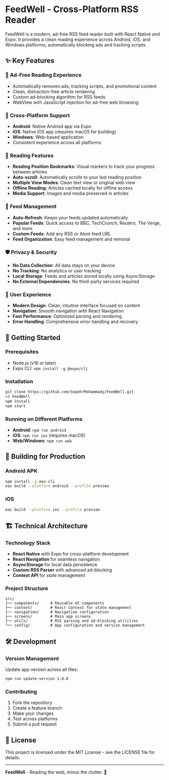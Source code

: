 # FeedWell - Cross-Platform RSS Reader

FeedWell is a modern, ad-free RSS feed reader built with React Native and Expo. It provides a clean reading experience across Android, iOS, and Windows platforms, automatically blocking ads and tracking scripts.

## ✨ Key Features

### 🚫 **Ad-Free Reading Experience**
- Automatically removes ads, tracking scripts, and promotional content
- Clean, distraction-free article rendering
- Custom ad-blocking algorithm for RSS feeds
- WebView with JavaScript injection for ad-free web browsing

### 📱 **Cross-Platform Support**
- **Android**: Native Android app via Expo
- **iOS**: Native iOS app (requires macOS for building)
- **Windows**: Web-based application
- Consistent experience across all platforms

### 🎯 **Reading Features**
- **Reading Position Bookmarks**: Visual markers to track your progress between articles
- **Auto-scroll**: Automatically scrolls to your last reading position
- **Multiple View Modes**: Clean text view or original web view
- **Offline Reading**: Articles cached locally for offline access
- **Media Support**: Images and media preserved in articles

### 🔄 **Feed Management**
- **Auto-Refresh**: Keeps your feeds updated automatically
- **Popular Feeds**: Quick access to BBC, TechCrunch, Reuters, The Verge, and more
- **Custom Feeds**: Add any RSS or Atom feed URL
- **Feed Organization**: Easy feed management and removal

### 🛡️ **Privacy & Security**
- **No Data Collection**: All data stays on your device
- **No Tracking**: No analytics or user tracking
- **Local Storage**: Feeds and articles stored locally using AsyncStorage
- **No External Dependencies**: No third-party services required

### 🎨 **User Experience**
- **Modern Design**: Clean, intuitive interface focused on content
- **Navigation**: Smooth navigation with React Navigation
- **Fast Performance**: Optimized parsing and rendering
- **Error Handling**: Comprehensive error handling and recovery

## 🚀 Getting Started

### Prerequisites
- Node.js (v16 or later)
- Expo CLI: `npm install -g @expo/cli`

### Installation
```bash
git clone https://github.com/SepehrMohammady/FeedWell.git
cd FeedWell
npm install
npm start
```

### Running on Different Platforms
- **Android**: `npm run android`
- **iOS**: `npm run ios` (requires macOS)
- **Web/Windows**: `npm run web`

## 📱 Building for Production

### Android APK
```bash
npm install -g eas-cli
eas build --platform android --profile preview
```

### iOS
```bash
eas build --platform ios --profile preview
```

## 🏗️ Technical Architecture

### Technology Stack
- **React Native** with Expo for cross-platform development
- **React Navigation** for seamless navigation
- **AsyncStorage** for local data persistence
- **Custom RSS Parser** with advanced ad-blocking
- **Context API** for state management

### Project Structure
```
src/
├── components/     # Reusable UI components
├── context/        # React Context for state management
├── navigation/     # Navigation configuration
├── screens/        # Main app screens
├── utils/          # RSS parsing and ad-blocking utilities
└── config/         # App configuration and version management
```

## 🛠️ Development

### Version Management
Update app version across all files:
```bash
npm run update-version 1.0.0
```

### Contributing
1. Fork the repository
2. Create a feature branch
3. Make your changes
4. Test across platforms
5. Submit a pull request

## 📄 License

This project is licensed under the MIT License - see the LICENSE file for details.

---

**FeedWell** - Reading the web, minus the clutter. 🚀
